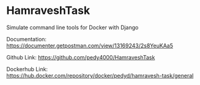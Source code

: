 # HamraveshTask
Simulate command line tools for Docker with Django


Documentation:
https://documenter.getpostman.com/view/13169243/2s8YeuKAa5

Github Link:
https://github.com/pedy4000/HamraveshTask

Dockerhub Link:
https://hub.docker.com/repository/docker/pedyd/hamravesh-task/general